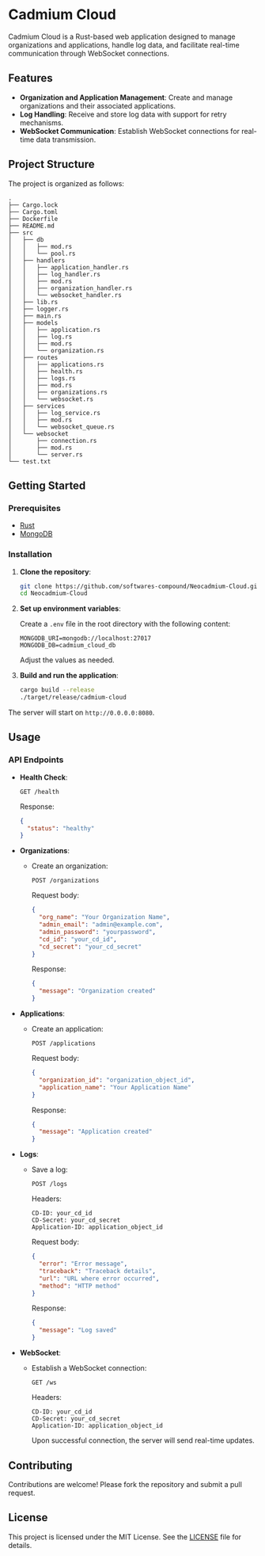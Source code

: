 # Cadmium Cloud

Cadmium Cloud is a Rust-based web application designed to manage organizations and applications, handle log data, and facilitate real-time communication through WebSocket connections.

## Features

- **Organization and Application Management**: Create and manage organizations and their associated applications.
- **Log Handling**: Receive and store log data with support for retry mechanisms.
- **WebSocket Communication**: Establish WebSocket connections for real-time data transmission.

## Project Structure

The project is organized as follows:

```
.
├── Cargo.lock
├── Cargo.toml
├── Dockerfile
├── README.md
├── src
│   ├── db
│   │   ├── mod.rs
│   │   └── pool.rs
│   ├── handlers
│   │   ├── application_handler.rs
│   │   ├── log_handler.rs
│   │   ├── mod.rs
│   │   ├── organization_handler.rs
│   │   └── websocket_handler.rs
│   ├── lib.rs
│   ├── logger.rs
│   ├── main.rs
│   ├── models
│   │   ├── application.rs
│   │   ├── log.rs
│   │   ├── mod.rs
│   │   └── organization.rs
│   ├── routes
│   │   ├── applications.rs
│   │   ├── health.rs
│   │   ├── logs.rs
│   │   ├── mod.rs
│   │   ├── organizations.rs
│   │   └── websocket.rs
│   ├── services
│   │   ├── log_service.rs
│   │   ├── mod.rs
│   │   └── websocket_queue.rs
│   └── websocket
│       ├── connection.rs
│       ├── mod.rs
│       └── server.rs
└── test.txt
```

## Getting Started

### Prerequisites

- [Rust](https://www.rust-lang.org/tools/install)
- [MongoDB](https://www.mongodb.com/try/download/community)

### Installation

1. **Clone the repository**:

   ```bash
   git clone https://github.com/softwares-compound/Neocadmium-Cloud.git
   cd Neocadmium-Cloud
   ```

2. **Set up environment variables**:

   Create a `.env` file in the root directory with the following content:

   ```
   MONGODB_URI=mongodb://localhost:27017
   MONGODB_DB=cadmium_cloud_db
   ```

   Adjust the values as needed.

3. **Build and run the application**:

   ```bash
   cargo build --release
   ./target/release/cadmium-cloud
   ```

The server will start on `http://0.0.0.0:8080`.

## Usage

### API Endpoints

- **Health Check**:

  ```
  GET /health
  ```

  Response:

  ```json
  {
    "status": "healthy"
  }
  ```

- **Organizations**:

  - Create an organization:

    ```
    POST /organizations
    ```

    Request body:

    ```json
    {
      "org_name": "Your Organization Name",
      "admin_email": "admin@example.com",
      "admin_password": "yourpassword",
      "cd_id": "your_cd_id",
      "cd_secret": "your_cd_secret"
    }
    ```

    Response:

    ```json
    {
      "message": "Organization created"
    }
    ```

- **Applications**:

  - Create an application:

    ```
    POST /applications
    ```

    Request body:

    ```json
    {
      "organization_id": "organization_object_id",
      "application_name": "Your Application Name"
    }
    ```

    Response:

    ```json
    {
      "message": "Application created"
    }
    ```

- **Logs**:

  - Save a log:

    ```
    POST /logs
    ```

    Headers:

    ```
    CD-ID: your_cd_id
    CD-Secret: your_cd_secret
    Application-ID: application_object_id
    ```

    Request body:

    ```json
    {
      "error": "Error message",
      "traceback": "Traceback details",
      "url": "URL where error occurred",
      "method": "HTTP method"
    }
    ```

    Response:

    ```json
    {
      "message": "Log saved"
    }
    ```

- **WebSocket**:

  - Establish a WebSocket connection:

    ```
    GET /ws
    ```

    Headers:

    ```
    CD-ID: your_cd_id
    CD-Secret: your_cd_secret
    Application-ID: application_object_id
    ```

    Upon successful connection, the server will send real-time updates.

## Contributing

Contributions are welcome! Please fork the repository and submit a pull request.

## License

This project is licensed under the MIT License. See the [LICENSE](LICENSE) file for details. 
